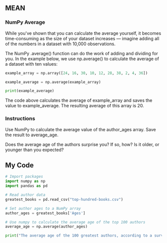 ## MEAN

### NumPy Average

While you've shown that you can calculate the average yourself, it becomes time-consuming as the size of your dataset increases — imagine adding all of the numbers in a dataset with 10,000 observations.

The NumPy .average() function can do the work of adding and dividing for you. In the example below, we use np.average() to calculate the average of a dataset with ten values:
```python
example_array = np.array([24, 16, 30, 10, 12, 28, 38, 2, 4, 36])

example_average = np.average(example_array)

print(example_average)
```
The code above calculates the average of example_array and saves the value to example_average. The resulting average of this array is 20.

### Instructions

Use NumPy to calculate the average value of the author_ages array. Save the result to average_age.

Does the average age of the authors surprise you? If so, how? Is it older, or younger than you expected?

## My Code
```python
# Import packages
import numpy as np
import pandas as pd

# Read author data
greatest_books = pd.read_csv("top-hundred-books.csv")

# Set author ages to a NumPy array
author_ages = greatest_books['Ages']

# Use numpy to calculate the average age of the top 100 authors
average_age = np.average(author_ages)

print("The average age of the 100 greatest authors, according to a survey by Le Monde, is: " + str(average_age))
```
